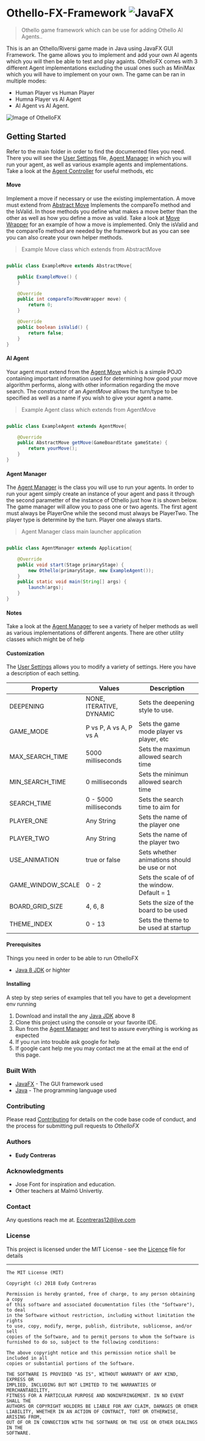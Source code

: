 
# Othello-FX-Framework ![JavaFX](https://github.com/EudyContreras/Othello-FX-Framework/blob/master/javaFX.png)


> Othello game framework which can be use for adding Othello AI Agents..



This is an an Othello/Riversi game made in Java using JavaFX GUI Framework. 
The game allows you to implement and add your own AI agents which you will then be able to test and play againts. OthelloFX comes with 3 different Agent implementations excluding the usual ones such as MiniMax which you will have to implement on your own. The game can be ran in multiple modes:

* Human Player vs Human Player
* Humna Player vs AI Agent
* AI Agent vs AI Agent.


![Image of OthelloFX](https://github.com/EudyContreras/Othello-FX-Framework/blob/master/OthelloFX.png)


## Getting Started

Refer to the main folder in order to find the documented files you need. There you will see the [User Settings](https://github.com/EudyContreras/Othello-FX-Framework/blob/master/Othello%20FX%20Edu/src/main/UserSettings.java) file, [Agent Manager](https://github.com/EudyContreras/Othello-FX-Framework/blob/master/Othello%20FX%20Edu/src/main/AgentManager.java) in which you will run your agent, as well as various example agents and implementations. Take a look at the [Agent Controller](https://github.com/EudyContreras/Othello-FX-Framework/blob/master/Othello%20FX%20Edu/src/com/eudycontreras/othello/controllers/AgentController.java) for useful methods, etc


#### Move

Implement a move if necessary or use the existing implementation. A move must extend from [Abstract Move](https://github.com/EudyContreras/Othello-FX-Framework/blob/master/Othello%20FX%20Edu/src/com/eudycontreras/othello/capsules/AbstractMove.java) Implements the compareTo method and the IsValid. In those methods you define what makes a move better than the other as well as how you define a move as valid. Take a look at [Move Wrapper](https://github.com/EudyContreras/Othello-FX-Framework/blob/master/Othello%20FX%20Edu/src/com/eudycontreras/othello/capsules/MoveWrapper.java) for an example of how a move is implemented. Only the isValid and the compareTo method are needed by the framework but as you can see you can also create your own helper methods.


> Example Move class which extends from AbstractMove
```java

public class ExampleMove extends AbstractMove{

	public ExampleMove() {	
	}

	@Override
	public int compareTo(MoveWrapper move) {
		return 0;
	}

	@Override
	public boolean isValid() {
		return false;
	}
}

```


#### AI Agent

Your agent must extend from the [Agent Move](https://github.com/EudyContreras/Othello-FX-Framework/blob/master/Othello%20FX%20Edu/src/com/eudycontreras/othello/controllers/AgentMove.java) which is a simple POJO containing important information used for determining how good your move algorithm performs, along with other information regarding the move search. The constructor of an *AgentMove* allows the turn/type to be specified as well as a name if you wish to give your agent a name.


> Example Agent class which extends from AgentMove
```java

public class ExampleAgent extends AgentMove{

	@Override
	public AbstractMove getMove(GameBoardState gameState) {
		return yourMove();
	}
}

```



#### Agent Manager

The [Agent Manager](https://github.com/EudyContreras/Othello-FX-Framework/blob/master/Othello%20FX%20Edu/src/main/AgentManager.java) is the class you will use to run your agents. In order to run your agent simply create an instance of your agent and pass it through the second parametter of the instance of Othello just how it is shown below. The game manager will allow you to pass one or two agents. The first agent must always be PlayerOne while the second must always be PlayerTwo. The player type is determine by the turn. Player one always starts. 

> Agent Manager class main launcher application
```java

public class AgentManager extends Application{

	@Override
	public void start(Stage primaryStage) {
		new Othello(primaryStage, new ExampleAgent());
	}
	public static void main(String[] args) {
		launch(args);
	}
}

```


#### Notes


Take a look at the [Agent Manager](https://github.com/EudyContreras/Othello-FX-Framework/blob/master/Othello%20FX%20Edu/src/main/AgentManager.java) to see a variety of helper methods as well as various implementations of different angents. There are other utility classes which might be of help 


#### Customization


The [User Settings](https://github.com/EudyContreras/Othello-FX-Framework/blob/master/Othello%20FX%20Edu/src/main/UserSettings.java) allows you to modify a variety of settings. Here you have a description of each setting.



| Property                 	| Values                               | Description                                  |
| ----------------------------- | ------------------------------------ | -------------------------------------------- |
| DEEPENING                	| NONE, ITERATIVE, DYNAMIC             | Sets the deepening style to use.             |
| GAME_MODE             	| P vs P, A vs A, P vs A               | Sets the game mode player vs player, etc     |
| MAX_SEARCH_TIME          	| 5000      milliseconds               | Sets the maximun allowed search time         |
| MIN_SEARCH_TIME          	| 0         milliseconds               | Sets the minimun allowed search time         |
| SEARCH_TIME              	| 0 - 5000  milliseconds               | Sets the search time to aim for              |
| PLAYER_ONE               	| Any String                           | Sets the name of the player one              |
| PLAYER_TWO               	| Any String                           | Sets the name of the player two              |
| USE_ANIMATION            	| true or false                        | Sets whether animations should be use or not |
| GAME_WINDOW_SCALE        	| 0 - 2                                | Sets the scale of of the window. Default = 1 |
| BOARD_GRID_SIZE          	| 4, 6, 8                              | Sets the size of the board to be used        |
| THEME_INDEX              	| 0 - 13                               | Sets the theme to be used at startup         |



#### Prerequisites

Things you need in order to be able to run OthelloFX

* [Java 8 JDK](http://www.oracle.com/technetwork/java/javase/downloads/index.html) or highter



#### Installing

A step by step series of examples that tell you have to get a development env running

1. Download and install the any [Java JDK](http://www.oracle.com/technetwork/java/javase/downloads/index.html) above 8
2. Clone this project using the console or your favorite IDE.
3. Run from the [Agent Manager](https://github.com/EudyContreras/Othello-FX-Framework/blob/master/Othello%20FX%20Edu/src/main/AgentManager.java) and test to assure everything is working as expected
4. If you run into trouble ask google for help
5. If google cant help me you may contact me at the email at the end of this page.




### Built With


* [JavaFX](https://en.wikipedia.org/wiki/JavaFX) - The GUI framework used
* [Java](https://maven.apache.org/) - The programming language used




### Contributing


Please read [Contributing](https://github.com/EudyContreras/Othello-FX-Framework/blob/master/CONTRIBUTING.md) for details on the code base code of conduct, and the process for submitting pull requests to *OthelloFX*



### Authors


* **Eudy Contreras** 



### Acknowledgments


* Jose Font for inspiration and education.
* Other teachers at Malmö Univertiy.



### Contact


Any questions reach me at.
Econtreras12@live.com



### License


This project is licensed under the MIT License - see the [Licence](https://github.com/EudyContreras/Othello-FX-Framework/blob/master/LICENSE) file for details

------------
    The MIT License (MIT)
    
    Copyright (c) 2018 Eudy Contreras
    
    Permission is hereby granted, free of charge, to any person obtaining a copy
    of this software and associated documentation files (the "Software"), to deal
    in the Software without restriction, including without limitation the rights
    to use, copy, modify, merge, publish, distribute, sublicense, and/or sell
    copies of the Software, and to permit persons to whom the Software is
    furnished to do so, subject to the following conditions:
    
    The above copyright notice and this permission notice shall be included in all
    copies or substantial portions of the Software.
    
    THE SOFTWARE IS PROVIDED "AS IS", WITHOUT WARRANTY OF ANY KIND, EXPRESS OR
    IMPLIED, INCLUDING BUT NOT LIMITED TO THE WARRANTIES OF MERCHANTABILITY,
    FITNESS FOR A PARTICULAR PURPOSE AND NONINFRINGEMENT. IN NO EVENT SHALL THE
    AUTHORS OR COPYRIGHT HOLDERS BE LIABLE FOR ANY CLAIM, DAMAGES OR OTHER
    LIABILITY, WHETHER IN AN ACTION OF CONTRACT, TORT OR OTHERWISE, ARISING FROM,
    OUT OF OR IN CONNECTION WITH THE SOFTWARE OR THE USE OR OTHER DEALINGS IN THE
    SOFTWARE.
